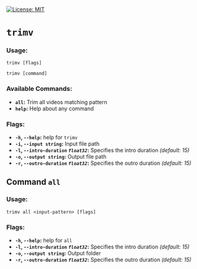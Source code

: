 [![License: MIT](https://img.shields.io/badge/License-MIT-yellow.svg)](LICENSE.md)

`trimv`
======

### Usage:
```
trimv [flags]
```
```
trimv [command]
```

### Available Commands:
  - **`all`:** Trim all videos matching pattern
  - **`help`:** Help about any command

### Flags:
  - **`-h`, `--help`:** help for `trimv`
  - **`-i`, `--input string`:** Input file path
  - **`-l`, `--intro-duration` _`float32`_:** Specifies the intro duration _(default: 15)_
  - **`-o`, `--output string`:** Output file path
  - **`-r`, `--outro-duration` _`float32`_:** Specifies the outro duration _(default: 15)_

Command `all`
---------------

### Usage:
```
trimv all <input-pattern> [flags]
```

### Flags:
  - **`-h`, `--help`:** help for `all`
  - **`-l`, `--intro-duration` _`float32`_:** Specifies the intro duration _(default: 15)_
  - **`-o`, `--output string`:** Output folder
  - **`-r`, `--outro-duration` _`float32`_:** Specifies the outro duration _(default: 15)_